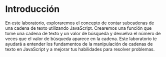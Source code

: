 # Introducción

En este laboratorio, exploraremos el concepto de contar subcadenas de una cadena de texto utilizando JavaScript. Crearemos una función que tome una cadena de texto y un valor de búsqueda y devuelva el número de veces que el valor de búsqueda aparece en la cadena. Este laboratorio te ayudará a entender los fundamentos de la manipulación de cadenas de texto en JavaScript y a mejorar tus habilidades para resolver problemas.
